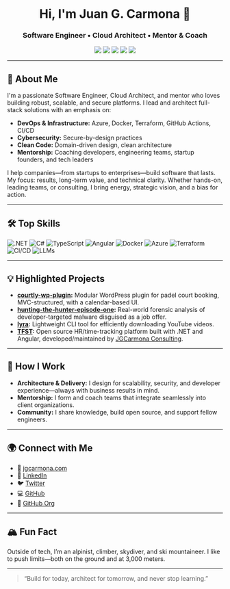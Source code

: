 <!-- Profile README for juangcarmona -->

<h1 align="center">Hi, I'm Juan G. Carmona 👋</h1>
<h3 align="center">
  Software Engineer • Cloud Architect • Mentor & Coach
</h3>

<p align="center">
  <a href="https://jgcarmona.com" target="_blank"><img src="https://img.shields.io/badge/Website-jgcarmona.com-blue?style=for-the-badge&logo=google-chrome"></a>
  <a href="https://linkedin.com/in/juangcarmona" target="_blank"><img src="https://img.shields.io/badge/LinkedIn-juangcarmona-blue?style=for-the-badge&logo=linkedin"></a>
  <a href="https://twitter.com/juangcarmona_" target="_blank"><img src="https://img.shields.io/badge/Twitter-@juangcarmona__-1da1f2?style=for-the-badge&logo=twitter"></a>
  <a href="https://github.com/juangcarmona" target="_blank"><img src="https://img.shields.io/badge/GitHub-juangcarmona-181717?style=for-the-badge&logo=github"></a>
  <a href="https://github.com/jgccon" target="_blank"><img src="https://img.shields.io/badge/Org-jgccon-6e5494?style=for-the-badge&logo=github"></a>
</p>

---

## 🚀 About Me

I'm a passionate Software Engineer, Cloud Architect, and mentor who loves building robust, scalable, and secure platforms. I lead and architect full-stack solutions with an emphasis on:

- **DevOps & Infrastructure:** Azure, Docker, Terraform, GitHub Actions, CI/CD
- **Cybersecurity:** Secure-by-design practices
- **Clean Code:** Domain-driven design, clean architecture
- **Mentorship:** Coaching developers, engineering teams, startup founders, and tech leaders

I help companies—from startups to enterprises—build software that lasts. My focus: results, long-term value, and technical clarity. Whether hands-on, leading teams, or consulting, I bring energy, strategic vision, and a bias for action.

---

## 🛠 Top Skills

![.NET](https://img.shields.io/badge/.NET-512BD4?style=flat&logo=dotnet&logoColor=white)
![C#](https://img.shields.io/badge/C%23-239120?style=flat&logo=csharp&logoColor=white)
![TypeScript](https://img.shields.io/badge/TypeScript-007acc?style=flat&logo=typescript&logoColor=white)
![Angular](https://img.shields.io/badge/Angular-DD0031?style=flat&logo=angular&logoColor=white)
![Docker](https://img.shields.io/badge/Docker-2496ED?style=flat&logo=docker&logoColor=white)
![Azure](https://img.shields.io/badge/Azure-0078D4?style=flat&logo=microsoftazure&logoColor=white)
![Terraform](https://img.shields.io/badge/Terraform-7B42BC?style=flat&logo=terraform&logoColor=white)
![CI/CD](https://img.shields.io/badge/CI%2FCD-22272e?style=flat&logo=githubactions&logoColor=white)
![LLMs](https://img.shields.io/badge/Local%20LLMs-0A192F?style=flat&logo=openaigym&logoColor=white)

---

## 💡 Highlighted Projects

- **[courtly-wp-plugin](https://github.com/juangcarmona/courtly-wp-plugin):** Modular WordPress plugin for padel court booking, MVC-structured, with a calendar-based UI.
- **[hunting-the-hunter-episode-one](https://github.com/juangcarmona/hunting-the-hunter-episode-one):** Real-world forensic analysis of developer-targeted malware disguised as a job offer.
- **[lyra](https://github.com/juangcarmona/lyra):** Lightweight CLI tool for efficiently downloading YouTube videos.
- **[TFST](https://github.com/jgccon/TFST):** Open source HR/time-tracking platform built with .NET and Angular, developed/maintained by [JGCarmona Consulting](https://github.com/jgccon).

---

## 👥 How I Work

- **Architecture & Delivery:** I design for scalability, security, and developer experience—always with business results in mind.
- **Mentorship:** I form and coach teams that integrate seamlessly into client organizations.
- **Community:** I share knowledge, build open source, and support fellow engineers.

---

## 🌍 Connect with Me

- 🔗 [jgcarmona.com](https://jgcarmona.com)
- 💼 [LinkedIn](https://linkedin.com/in/juangcarmona)
- 🐦 [Twitter](https://twitter.com/juangcarmona_)
- 💻 [GitHub](https://github.com/juangcarmona)
- 🏢 [GitHub Org](https://github.com/jgccon)

---

## 🏔️ Fun Fact

Outside of tech, I’m an alpinist, climber, skydiver, and ski mountaineer. I like to push limits—both on the ground and at 3,000 meters.

---

> “Build for today, architect for tomorrow, and never stop learning.”

